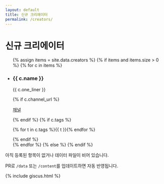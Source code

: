 ```yaml
---
layout: default
title: 신규 크리에이터
permalink: /creators/
---
```


<h1>신규 크리에이터</h1>

<ul class="card-list">
{% assign items = site.data.creators %}
{% if items and items.size > 0 %}
  {% for c in items %}
    <li class="card">
      <h3>{{ c.name }}</h3>
      <p class="muted">{{ c.one_liner }}</p>
      {% if c.channel_url %}<p><a href="{{ c.channel_url }}" rel="noopener">채널</a></p>{% endif %}
      {% if c.tags %}<p class="tags">{% for t in c.tags %}<span class="tag">{{ t }}</span>{% endfor %}</p>{% endif %}
    </li>
  {% endfor %}
{% else %}
{% endif %}
</ul>

<div class="empty-hint">
  <p>아직 등록된 항목이 없거나 데이터 파일이 비어 있습니다.</p>
  <p>PR로 <code>/data</code> 또는 <code>/content</code>를 업데이트하면 자동 반영됩니다.</p>
</div>

{% include giscus.html %}
